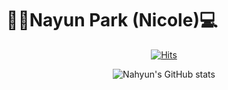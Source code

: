 # 🙋‍♀️Nayun Park (Nicole)💻

<div align=center>
  
[![Hits](https://hits.seeyoufarm.com/api/count/incr/badge.svg?url=https%3A%2F%2Fgithub.com%2Fnicolenahyun%2Fpark-nahyun.git&count_bg=%23F4E3FF&title_bg=%23AD88FF&icon=&icon_color=%23D4ABFF&title=hits&edge_flat=false)](https://hits.seeyoufarm.com)

![Nahyun's GitHub stats](https://github-readme-stats.vercel.app/api?username=nicolenahyun&show_icons=true&theme=material-palenight)
  
</div>
